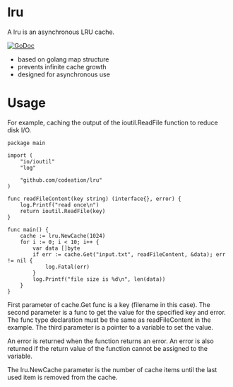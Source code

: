 # lru
A lru is an asynchronous LRU cache. 

[![GoDoc](https://godoc.org/github.com/codeation/lru?status.svg)](https://godoc.org/github.com/codeation/lru)

- based on golang map structure
- prevents infinite cache growth
- designed for asynchronous use

# Usage

For example, caching the output of the ioutil.ReadFile function to reduce disk I/O.

```
package main

import (
	"io/ioutil"
	"log"

	"github.com/codeation/lru"
)

func readFileContent(key string) (interface{}, error) {
	log.Printf("read once\n")
	return ioutil.ReadFile(key)
}

func main() {
	cache := lru.NewCache(1024)
	for i := 0; i < 10; i++ {
		var data []byte
		if err := cache.Get("input.txt", readFileContent, &data); err != nil {
			log.Fatal(err)
		}
		log.Printf("file size is %d\n", len(data))
	}
}
```

First parameter of cache.Get func is a key (filename in this case). The second parameter is a func to get the value for the specified key and error. The func type declaration must be the same as readFileContent in the example. The third parameter is a pointer to a variable to set the value. 

An error is returned when the function returns an error. An error is also returned if the return value of the function cannot be assigned to the variable.

The lru.NewCache parameter is the number of cache items until the last used item is removed from the cache.
